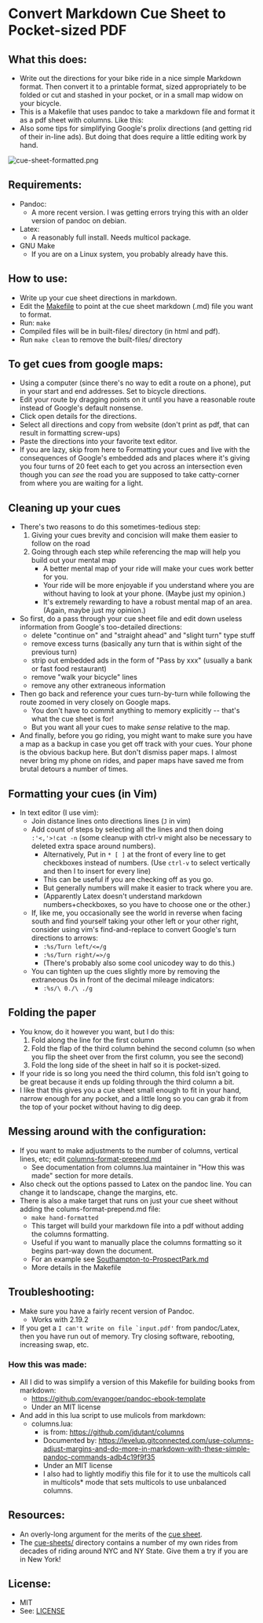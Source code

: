 # Convert Markdown Cue Sheet to Pocket-sized PDF

## What this does:
* Write out the directions for your bike ride in a nice simple Markdown format. Then convert it to a printable format, sized appropriately to be folded or cut and stashed in your pocket, or in a small map widow on your bicycle.
* This is a Makefile that uses pandoc to take a markdown file and format it as a pdf sheet with columns. Like this:
* Also some tips for simplifying Google's prolix directions (and getting rid of their in-line ads). But doing that does require a little editing work by hand.

![cue-sheet-formatted.png](./more-readme/cue-sheet-formatted.png)


## Requirements:
* Pandoc:
	* A more recent version. I was getting errors trying this with an older version of pandoc on debian.
* Latex:
	* A reasonably full install. Needs multicol package.
* GNU Make
	* If you are on a Linux system, you probably already have this.


## How to use:
* Write up your cue sheet directions in markdown.
* Edit the [Makefile](./Makefile) to point at the cue sheet markdown (.md) file you want to format.
* Run: ```make```
* Compiled files will be in built-files/ directory (in html and pdf).
* Run ```make clean``` to remove the built-files/ directory


## To get cues from google maps:
* Using a computer (since there's no way to edit a route on a phone), put in your start and end addresses. Set to bicycle directions.
* Edit your route by dragging points on it until you have a reasonable route instead of Google's default nonsense.
* Click open details for the directions.
* Select all directions and copy from website (don't print as pdf, that can result in formatting screw-ups) 
* Paste the directions into your favorite text editor.
* If you are lazy, skip from here to Formatting your cues and live with the consequences of Google's embedded ads and places where it's giving you four turns of 20 feet each to get you across an intersection even though you can *see* the road you are supposed to take catty-corner from where you are waiting for a light.


## Cleaning up your cues
* There's two reasons to do this sometimes-tedious step:
	1. Giving your cues brevity and concision will make them easier to follow on the road
	2. Going through each step while referencing the map will help you build out your mental map
		* A better mental map of your ride will make your cues work better for you.
		* Your ride will be more enjoyable if you understand where you are without having to look at your phone. (Maybe just my opinion.)
		* It's extremely rewarding to have a robust mental map of an area. (Again, maybe just my opinion.)
* So first, do a pass through your cue sheet file and edit down useless information from Google's too-detailed directions: 
	* delete "continue on" and "straight ahead" and "slight turn" type stuff
	* remove excess turns (basically any turn that is within sight of the previous turn)
	* strip out embedded ads in the form of "Pass by xxx" (usually a bank or fast food restaurant)
	* remove "walk your bicycle" lines
	* remove any other extraneous information
* Then go back and reference your cues turn-by-turn while following the route zoomed in very closely on Google maps.
	* You don't have to commit anything to memory explicitly -- that's what the cue sheet is for!
	* But you want all your cues to make *sense* relative to the map.
* And finally, before you go riding, you might want to make sure you have a map as a backup in case you get off track with your cues. Your phone is the obvious backup here. But don't dismiss paper maps. I almost never bring my phone on rides, and paper maps have saved me from brutal detours a number of times.


## Formatting your cues (in Vim)
* In text editor (I use vim):
	* Join distance lines onto directions lines (```J``` in vim)
	* Add count of steps by selecting all the lines and then doing ```:'<,'>!cat -n``` (some cleanup with ctrl-v might also be necessary to deleted extra space around numbers).
		* Alternatively, Put in ```* [ ]``` at the front of every line to get checkboxes instead of numbers. (Use ```ctrl-v``` to select vertically and then I to insert for every line)
		* This can be useful if you are checking off as you go.
		* But generally numbers will make it easier to track where you are.
		* (Apparently Latex doesn't understand markdown numbers+checkboxes, so you have to choose one or the other.)
	* If, like me, you occasionally see the world in reverse when facing south and find yourself taking your other left or your other right, consider using vim's find-and-replace to convert Google's turn directions to arrows:
		* ```:%s/Turn left/<=/g```
		* ```:%s/Turn right/=>/g```
		* (There's probably also some cool unicodey way to do this.)
	* You can tighten up the cues slightly more by removing the extraneous 0s in front of the decimal mileage indicators:
		* ```:%s/\ 0./\ ./g```


## Folding the paper
* You know, do it however you want, but I do this:
	1. Fold along the line for the first column
	2. Fold the flap of the third column behind the second column (so when you flip the sheet over from the first column, you see the second)
	3. Fold the long side of the sheet in half so it is pocket-sized.
* If your ride is so long you need the third column, this fold isn't going to be great because it ends up folding through the third column a bit.
* I like that this gives you a cue sheet small enough to fit in your hand, narrow enough for any pocket, and a little long so you can grab it from the top of your pocket without having to dig deep.


## Messing around with the configuration:
* If you want to make adjustments to the number of columns, vertical lines, etc; edit [columns-format-prepend.md](./columns/columns-format-prepend.md)
	* See documentation from columns.lua maintainer in "How this was made" section for more details.
* Also check out the options passed to Latex on the pandoc line. You can change it to landscape, change the margins, etc.
* There is also a make target that runs on just your cue sheet without adding the colums-format-prepend.md file:
	* ```make hand-formatted```
	* This target will build your markdown file into a pdf without adding the columns formatting.
	* Useful if you want to manually place the columns formatting so it begins part-way down the document.
	* For an example see [Southampton-to-ProspectPark.md](cue-sheets/Southampton-to-ProspectPark.md)
	* More details in the Makefile


## Troubleshooting:
* Make sure you have a fairly recent version of Pandoc.
	* Works with 2.19.2
* If you get a ```I can't write on file `input.pdf'``` from pandoc/Latex, then you have run out of memory. Try closing software, rebooting, increasing swap, etc.


### How this was made:
* All I did to was simplify a version of this Makefile for building books from markdown:
	* https://github.com/evangoer/pandoc-ebook-template
	* Under an MIT license
* And add in this lua script to use mulicols from markdown:
	* columns.lua:
		* is from: https://github.com/jdutant/columns
		* Documented by: https://levelup.gitconnected.com/use-columns-adjust-margins-and-do-more-in-markdown-with-these-simple-pandoc-commands-adb4c19f9f35
		* Under an MIT license
		* I also had to lightly modifiy this file for it to use the multicols call in multicols* mode that sets multicols to use unbalanced columns.


## Resources:
* An overly-long argument for the merits of the [cue sheet](./more-readme/why-cue-sheets.md).
* The [cue-sheets/](./cue-sheets/) directory contains a number of my own rides from decades of riding around NYC and NY State. Give them a try if you are in New York!


## License:
* MIT
* See: [LICENSE](./LICENSE)





